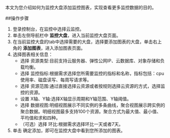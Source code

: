本文为您介绍如何为监控大盘添加监控图表，实现查看更多监控数据的目的。

##操作步骤
1. 登录控制台，在监控中选择云监控。
2. 单击左侧导航栏中 **监控大盘**，进入当前监控大盘页面。
3. 在当前监控大盘的tab中选择需要的大盘，选择要添加图表的大盘，单击右上角的 **添加图表**，进入添加图表页面。
4. 选择图表相关信息：
     - 选择 资源类型:目前支持云服务器、弹性公网IP、云数据库、对象存储和负载均衡。
     - 选择 监控指标:根据需求选择您所需要监控的指标和名称，指标包括：cpu使用率、磁盘读写、每周写请求等。
     - 选择 资源范围:通过直接选择云资源或者按规则选择云资源的方式，选择监控的资源。
     - 设置 X轴、Y轴:选择X轴显示周期和Y轴范围、Y轴阈值。
     - 选择 数据视图:明细视图展示不同实例的多条曲线，聚合视图展示跨实例的聚合数据。明细视图最多支持100个资源。聚合方式为最大值、最小值、平均值和求和四种。
     - （可选）选择 环比:根据需求选择环比一天或者7天。
5. 单击 确定添加，即可在监控大盘中看到您所添加的图表。
